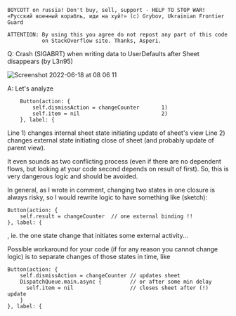 ```
BOYCOTT on russia! Don't buy, sell, support - HELP TO STOP WAR!
«Русский военный корабль, иди на хуй!» (c) Grybov, Ukrainian Frontier Guard

ATTENTION: By using this you agree do not repost any part of this code
           on StackOverflow site. Thanks, Asperi.
```

Q: Crash (SIGABRT) when writing data to UserDefaults after Sheet disappears (by L3n95)

![Screenshot 2022-06-18 at 08 06 11](https://user-images.githubusercontent.com/62171579/174423649-0d1c4fef-1273-43c8-a9f2-6bf6af20303f.png)

A: Let's analyze

        Button(action: {
            self.dismissAction = changeCounter       1)
            self.item = nil                          2)
        }, label: {

Line 1) changes internal sheet state initiating update of sheet's view
Line 2) changes external state initiating close of sheet (and probably update of parent view).

It even sounds as two conflicting process (even if there are no dependent flows, but looking at your code second depends on result of first). So, this is very dangerous logic and should be avoided.

In general, as I wrote in comment, changing two states in one closure is always risky, so I would rewrite logic to have something like (sketch):

    Button(action: {
        self.result = changeCounter  // one external binding !!
    }, label: {

, ie. the one state change that initiates some external activity...

Possible workaround for your code (if for any reason you cannot change logic) is to separate changes of those states in time, like

    Button(action: {
        self.dismissAction = changeCounter // updates sheet
        DispatchQueue.main.async {         // or after some min delay
          self.item = nil                  // closes sheet after (!) update
        }
    }, label: {

